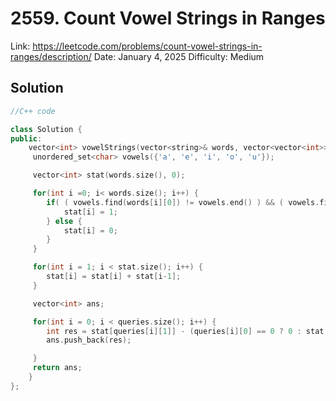# 2559. Count Vowel Strings in Ranges

Link: https://leetcode.com/problems/count-vowel-strings-in-ranges/description/
Date: January 4, 2025
Difficulty: Medium



## Solution

```cpp
//C++ code

class Solution {
public:
    vector<int> vowelStrings(vector<string>& words, vector<vector<int>>& queries) {
     unordered_set<char> vowels({'a', 'e', 'i', 'o', 'u'});

     vector<int> stat(words.size(), 0);

     for(int i =0; i< words.size(); i++) {
        if( ( vowels.find(words[i][0]) != vowels.end() ) && ( vowels.find(words[i][words[i].size() -1]) != vowels.end() ) ) {
            stat[i] = 1;
        } else {
            stat[i] = 0;
        }
     }

     for(int i = 1; i < stat.size(); i++) {
        stat[i] = stat[i] + stat[i-1];
     }

     vector<int> ans;

     for(int i = 0; i < queries.size(); i++) {
        int res = stat[queries[i][1]] - (queries[i][0] == 0 ? 0 : stat[queries[i][0] -1]);
        ans.push_back(res);

     }
     return ans;
    }
};
```

